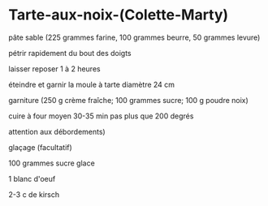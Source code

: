 # Tarte-aux-noix-\(Colette-Marty\)

pâte sable \(225 grammes farine, 100 grammes beurre, 50 grammes levure\)

pétrir rapidement du bout des doigts

laisser reposer 1 à 2 heures

éteindre et garnir la moule à tarte diamètre 24 cm

garniture \(250 g crème fraîche; 100 grammes sucre; 100 g poudre noix\)

cuire à four moyen 30-35 min pas plus que 200 degrés

attention aux débordements\)

glaçage \(facultatif\)

100 grammes sucre glace

1 blanc d'oeuf

2-3 c de kirsch

